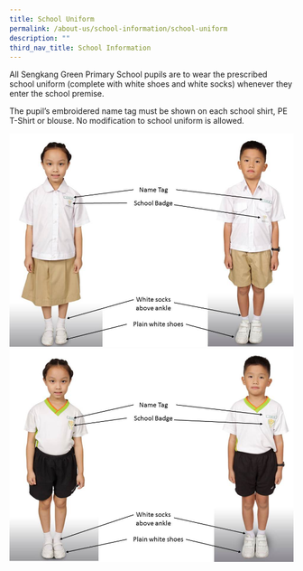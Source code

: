 ```yaml
---
title: School Uniform
permalink: /about-us/school-information/school-uniform
description: ""
third_nav_title: School Information
---
```

<p>All Sengkang Green Primary School pupils are to wear the prescribed school uniform (complete with white shoes and white socks) whenever they enter the school premise.</p>
<p>The pupil&rsquo;s embroidered name tag must be shown on each school shirt, PE T-Shirt or blouse. No modification to school uniform is allowed.</p>
<img src="/images/uni1.jpg"><br>
<img src="/images/uni2.jpg">